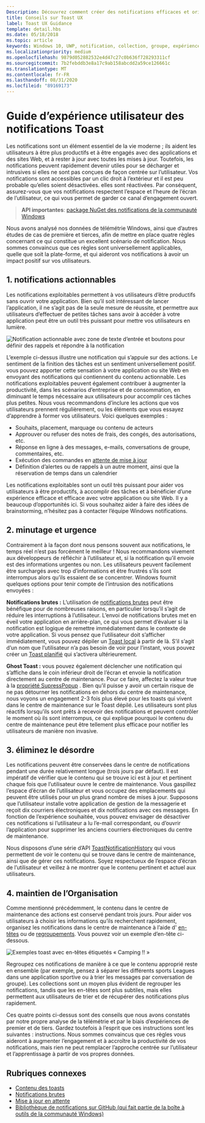 ```yaml
---
Description: Découvrez comment créer des notifications efficaces et orientées utilisateur qui rendent vos utilisateurs productifs et heureux.
title: Conseils sur Toast UX
label: Toast UX Guidance
template: detail.hbs
ms.date: 05/18/2018
ms.topic: article
keywords: Windows 10, UWP, notification, collection, groupe, expérience utilisateur, conseils, conseils, action, toast, centre de maintenance, notifications non interinterrompues, notifications efficaces, notifications non intrusives, action possible, gérer, organiser
ms.localizationpriority: medium
ms.openlocfilehash: 9879d052882532e4d47c27c0b636f728293311cf
ms.sourcegitcommit: 7b2febddb3e8a17c9ab158abcdd2a59ce126661c
ms.translationtype: MT
ms.contentlocale: fr-FR
ms.lasthandoff: 08/31/2020
ms.locfileid: "89169173"
---
```

# <a name="toast-notification-ux-guidance"></a>Guide d’expérience utilisateur des notifications Toast
Les notifications sont un élément essentiel de la vie moderne ; ils aident les utilisateurs à être plus productifs et à être engagés avec des applications et des sites Web, et à rester à jour avec toutes les mises à jour. Toutefois, les notifications peuvent rapidement devenir utiles pour se décharger et intrusives si elles ne sont pas conçues de façon centrée sur l’utilisateur. Vos notifications sont accessibles par un clic droit à l’extérieur et il est peu probable qu’elles soient désactivées. elles sont réactivées.  Par conséquent, assurez-vous que vos notifications respectent l’espace et l’heure de l’écran de l’utilisateur, ce qui vous permet de garder ce canal d’engagement ouvert.

> **API importantes**: [package NuGet des notifications de la communauté Windows](https://www.nuget.org/packages/Microsoft.Toolkit.Uwp.Notifications/)

Nous avons analysé nos données de télémétrie Windows, ainsi que d’autres études de cas de première et tierces, afin de mettre en place quatre règles concernant ce qui constitue un excellent scénario de notification.  Nous sommes convaincus que ces règles sont universellement applicables, quelle que soit la plate-forme, et qui aideront vos notifications à avoir un impact positif sur vos utilisateurs.

## <a name="1-actionable-notifications"></a>1. notifications actionnables
Les notifications exploitables permettent à vos utilisateurs d’être productifs sans ouvrir votre application.  Bien qu’il soit intéressant de lancer l’application, il ne s’agit pas de la seule mesure de réussite, et permettre aux utilisateurs d’effectuer de petites tâches sans avoir à accéder à votre application peut être un outil très puissant pour mettre vos utilisateurs en lumière.

![Notification actionnable avec zone de texte d’entrée et boutons pour définir des rappels et répondre à la notification](images/actionable-notification-example01.png)

L’exemple ci-dessus illustre une notification qui s’appuie sur des actions. Le sentiment de la finition des tâches est un sentiment universellement positif. vous pouvez apporter cette sensation à votre application ou site Web en envoyant des notifications qui contiennent du contenu actionnable. Les notifications exploitables peuvent également contribuer à augmenter la productivité, dans les scénarios d’entreprise et de consommation, en diminuant le temps nécessaire aux utilisateurs pour accomplir ces tâches plus petites. Nous vous recommandons d’inclure les actions que vos utilisateurs prennent régulièrement, ou les éléments que vous essayez d’apprendre à former vos utilisateurs.  Voici quelques exemples :
* Souhaits, placement, marquage ou contenu de acteurs
* Approuver ou refuser des notes de frais, des congés, des autorisations, etc.
* Réponse en ligne à des messages, e-mails, conversations de groupe, commentaires, etc.
* Exécution des commandes en [attente de mise à jour](toast-pending-update.md)
* Définition d’alertes ou de rappels à un autre moment, ainsi que la réservation de temps dans un calendrier

Les notifications exploitables sont un outil très puissant pour aider vos utilisateurs à être productifs, à accomplir des tâches et à bénéficier d’une expérience efficace et efficace avec votre application ou site Web.  Il y a beaucoup d’opportunités ici. Si vous souhaitez aider à faire des idées de brainstorming, n’hésitez pas à contacter l’équipe Windows notifications.

## <a name="2-timing-and-urgency"></a>2. minutage et urgence
Contrairement à la façon dont nous pensons souvent aux notifications, le temps réel n’est pas forcément le meilleur ! Nous recommandons vivement aux développeurs de réfléchir à l’utilisateur et, si la notification qu’il envoie est des informations urgentes ou non. Les utilisateurs peuvent facilement être surchargés avec trop d’informations et être frustrés s’ils sont interrompus alors qu’ils essaient de se concentrer. Windows fournit quelques options pour tenir compte de l’intrusion des notifications envoyées :

**Notifications brutes :** L’utilisation de [notifications brutes](raw-notification-overview.md) peut être bénéfique pour de nombreuses raisons, en particulier lorsqu’il s’agit de réduire les interruptions à l’utilisateur.  L’envoi de notifications brutes met en éveil votre application en arrière-plan, ce qui vous permet d’évaluer si la notification est logique de remettre immédiatement dans le contexte de votre application. Si vous pensez que l’utilisateur doit s’afficher immédiatement, vous pouvez dépiler un [Toast local](send-local-toast.md) à partir de là.  S’il s’agit d’un nom que l’utilisateur n’a pas besoin de voir pour l’instant, vous pouvez créer un [Toast planifié](/archive/blogs/tiles_and_toasts/quickstart-sending-an-alarm-in-windows-10) qui s’activera ultérieurement.


**Ghost Toast :** vous pouvez également déclencher une notification qui s’affiche dans le coin inférieur droit de l’écran et envoie la notification directement au centre de maintenance. Pour ce faire, affectez la valeur true à la [propriété SupressPopup](/uwp/api/windows.ui.notifications.toastnotification.suppresspopup) . Bien qu’il puisse y avoir un certain risque de ne pas détourner les notifications en dehors du centre de maintenance, nous voyons un engagement 2-3 fois plus élevé pour les toasts qui vivent dans le centre de maintenance sur le Toast dépilé.  Les utilisateurs sont plus réactifs lorsqu’ils sont prêts à recevoir des notifications et peuvent contrôler le moment où ils sont interrompus, ce qui explique pourquoi le contenu du centre de maintenance peut être tellement plus efficace pour notifier les utilisateurs de manière non invasive.

## <a name="3-clear-out-the-clutter"></a>3. éliminez le désordre
Les notifications peuvent être conservées dans le centre de notifications pendant une durée relativement longue (trois jours par défaut).  Il est impératif de vérifier que le contenu qui se trouve ici est à jour et pertinent chaque fois que l’utilisateur ouvre le centre de maintenance. Vous gaspillez l’espace d’écran de l’utilisateur et vous occupez des emplacements qui peuvent être utilisés pour un plus grand nombre de mises à jour.  Supposons que l’utilisateur installe votre application de gestion de la messagerie et reçoit dix courriers électroniques et dix notifications avec ces messages.  En fonction de l’expérience souhaitée, vous pouvez envisager de désactiver ces notifications si l’utilisateur a lu l’e-mail correspondant, ou d’ouvrir l’application pour supprimer les anciens courriers électroniques du centre de maintenance.

Nous disposons d’une série d’API [ToastNotificationHistory](/uwp/api/windows.ui.notifications.toastnotificationhistory) qui vous permettent de voir le contenu qui se trouve dans le centre de maintenance, ainsi que de gérer ces notifications. Soyez respectueux de l’espace d’écran de l’utilisateur et veillez à ne montrer que le contenu pertinent et actuel aux utilisateurs.

## <a name="4-keeping-organized"></a>4. maintien de l’Organisation
Comme mentionné précédemment, le contenu dans le centre de maintenance des actions est conservé pendant trois jours.  Pour aider vos utilisateurs à choisir les informations qu’ils recherchent rapidement, organisez les notifications dans le centre de maintenance à l’aide d' [en-têtes](./toast-headers.md) ou de [regroupements](/uwp/api/windows.ui.notifications.toastcollection). Vous pouvez voir un exemple d’en-tête ci-dessous.

![Exemples toast avec en-têtes étiquetés « Camping !! »](images/toast-headers-action-center.png)

Regroupez ces notifications de manière à ce que le contenu approprié reste en ensemble (par exemple, pensez à séparer les différents sports Leagues dans une application sportive ou à trier les messages par conversation de groupe). Les collections sont un moyen plus évident de regrouper les notifications, tandis que les en-têtes sont plus subtiles, mais elles permettent aux utilisateurs de trier et de récupérer des notifications plus rapidement.



Ces quatre points ci-dessus sont des conseils que nous avons constatés par notre propre analyse de la télémétrie et par le biais d’expériences de premier et de tiers. Gardez toutefois à l’esprit que ces instructions sont les suivantes : instructions.  Nous sommes convaincus que ces règles vous aideront à augmenter l’engagement et à accroître la productivité de vos notifications, mais rien ne peut remplacer l’approche centrée sur l’utilisateur et l’apprentissage à partir de vos propres données.  

## <a name="related-topics"></a>Rubriques connexes

* [Contenu des toasts](adaptive-interactive-toasts.md)
* [Notifications brutes](raw-notification-overview.md)
* [Mise à jour en attente](toast-pending-update.md)
* [Bibliothèque de notifications sur GitHub (qui fait partie de la boîte à outils de la communauté Windows)](https://github.com/windows-toolkit/WindowsCommunityToolkit/tree/master/Microsoft.Toolkit.Uwp.Notifications)